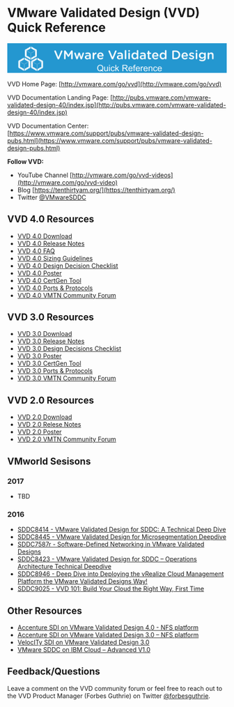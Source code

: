 # VMware Validated Design (VVD) Quick Reference

![](vvd.png)

VVD Home Page: [http://vmware.com/go/vvd](http://vmware.com/go/vvd)

VVD Documentation Landing Page: [http://pubs.vmware.com/vmware-validated-design-40/index.jsp](http://pubs.vmware.com/vmware-validated-design-40/index.jsp)

VVD Documentation Center: [https://www.vmware.com/support/pubs/vmware-validated-design-pubs.html](https://www.vmware.com/support/pubs/vmware-validated-design-pubs.html)

**Follow VVD:**

* YouTube Channel [http://vmware.com/go/vvd-videos](http://vmware.com/go/vvd-video)
* Blog [https://tenthirtyam.org/](https://tenthirtyam.org/)
* Twitter [@VMwareSDDC](https://twitter.com/VMwareSDDC)

## VVD 4.0 Resources

* [VVD 4.0 Download](https://my.vmware.com/group/vmware/details?downloadGroup=VVD401&productId=634&rPId=14674)
* [VVD 4.0 Release Notes](http://pubs.vmware.com/Release_Notes/en/vvd/40/vmware-validated-design-40-release-notes.html)
* [VVD 4.0 FAQ](https://communities.vmware.com/docs/DOC-34266)
* [VVD 4.0 Sizing Guidelines](vvd40_sizing.md)
* [VVD 4.0 Design Decision Checklist](https://communities.vmware.com/docs/DOC-34171)
* [VVD 4.0 Poster](https://communities.vmware.com/docs/DOC-34308)
* [VVD 4.0 CertGen Tool](https://kb.vmware.com/kb/2146215)
* [VVD 4.0 Ports & Protocols](https://communities.vmware.com/docs/DOC-34307)
* [VVD 4.0 VMTN Community Forum](https://communities.vmware.com/community/vmtn/vvd/vmware-validated-design-for-sddc-4x)

## VVD 3.0 Resources

* [VVD 3.0 Download](https://my.vmware.com/group/vmware/details?downloadGroup=VVD302&productId=609&rPId=13350)
* [VVD 3.0 Release Notes](http://pubs.vmware.com/Release_Notes/en/vvd/302/vmware-validated-design-302-release-notes.html)
* [VVD 3.0 Design Decisions Checklist](https://communities.vmware.com/docs/DOC-33215)
* [VVD 3.0 Poster](https://communities.vmware.com/docs/DOC-32783)
* [VVD 3.0 CertGen Tool](https://kb.vmware.com/kb/2146215)
* [VVD 3.0 Ports & Protocols](https://communities.vmware.com/docs/DOC-33303)
* [VVD 3.0 VMTN Community Forum](https://communities.vmware.com/community/vmtn/vvd/vvd-sddc-3)

## VVD 2.0 Resources

* [VVD 2.0 Download](https://my.vmware.com/group/vmware/details?downloadGroup=VVD200&productId=589&rPId=11663)
* [VVD 2.0 Relese Notes](http://pubs.vmware.com/Release_Notes/en/vvd/20/vmware-validated-design-20-release-notes.html)
* [VVD 2.0 Poster](https://communities.vmware.com/docs/DOC-32782)
* [VVD 2.0 VMTN Community Forum](https://communities.vmware.com/community/vmtn/vvd/vvd-sddc-2)

## VMworld Sesisons

### 2017

* TBD

### 2016
* [SDDC8414 - VMware Validated Design for SDDC: A Technical Deep Dive](http://vmware.mediasite.com/mediasite/Play/9c673144384f46fc9ed592699ff844c01d?catalog=dbf1ec28-2557-4dd3-a381-e5fe4ceabc40&authTicket=d99a1776b96b482f9cfd960298c790ec)
* [SDDC8445 - VMware Validated Design for Microsegmentation Deepdive](http://vmware.mediasite.com/mediasite/Play/d54fa6fc960149d2bdbc4157a61d033f1d?catalog=dbf1ec28-2557-4dd3-a381-e5fe4ceabc40&authTicket=d99a1776b96b482f9cfd960298c790ec)
* [SDDC7587r - Software-Defined Networking in VMware Validated Designs](http://vmware.mediasite.com/mediasite/Play/9db907ad9b8c44c8b53884494f69c1631d?catalog=dbf1ec28-2557-4dd3-a381-e5fe4ceabc40&authTicket=d99a1776b96b482f9cfd960298c790ec)
* [SDDC8423 - VMware Validated Design for SDDC – Operations Architecture Technical Deepdive](http://vmware.mediasite.com/mediasite/Play/570e198a38984f30bf312bb7fe184dd21d?catalog=dbf1ec28-2557-4dd3-a381-e5fe4ceabc40&authTicket=d99a1776b96b482f9cfd960298c790ec)
* [SDDC8946 - Deep Dive into Deploying the vRealize Cloud Management Platform the VMware Validated Designs Way!](http://vmware.mediasite.com/mediasite/Play/b19892e4a0724ba0b242a4168eddc74b1d?catalog=dbf1ec28-2557-4dd3-a381-e5fe4ceabc40&authTicket=d99a1776b96b482f9cfd960298c790ec)
* [SDDC9025 - VVD 101: Build Your Cloud the Right Way, First Time](http://vmware.mediasite.com/mediasite/Play/1e2eea27a5be47f29e2eb1797b3f32c01d?catalog=dbf1ec28-2557-4dd3-a381-e5fe4ceabc40&authTicket=d99a1776b96b482f9cfd960298c790ec)

## Other Resources

* [Accenture SDI on VMware Validated Design 4.0 - NFS platform](https://kb.vmware.com/kb/2149825)
* [Accenture SDI on VMware Validated Design 3.0 – NFS platform](https://kb.vmware.com/kb/2147267)
* [VelocITy SDI on VMware Validated Design 3.0](https://kb.vmware.com/kb/2148847)
* [VMware SDDC on IBM Cloud – Advanced V1.0](https://kb.vmware.com/kb/2144169)

## Feedback/Questions

Leave a comment on the VVD community forum or feel free to reach out to the VVD Product Manager (Forbes Guthrie) on Twitter [@forbesguthrie](https://twitter.com/forbesguthrie).


